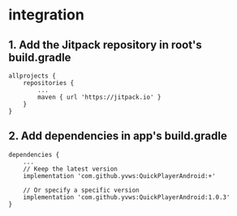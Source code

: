 # integration
## 1. Add the Jitpack repository in root's build.gradle
```
allprojects {
    repositories {
        ...
        maven { url 'https://jitpack.io' }
    }
}
```

## 2. Add dependencies in app's build.gradle
```
dependencies {
    ...
    // Keep the latest version
    implementation 'com.github.yvws:QuickPlayerAndroid:+'
    
    // Or specify a specific version
	implementation 'com.github.yvws:QuickPlayerAndroid:1.0.3'
}
```
